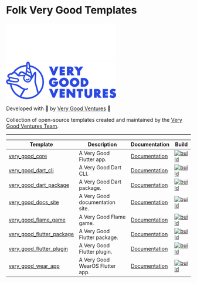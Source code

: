 # Folk Very Good Templates

[![Very Good Ventures][logo_white]][very_good_ventures_link_dark]
[![Very Good Ventures][logo_black]][very_good_ventures_link_light]

Developed with 💙 by [Very Good Ventures][very_good_ventures_link] 🦄

Collection of open-source templates created and maintained by the [Very Good Ventures Team][very_good_ventures_link].

---

| Template                                                         | Description                     | Documentation                                        | Build                                                                                         |
| ---------------------------------------------------------------- | ------------------------------- | ---------------------------------------------------- | --------------------------------------------------------------------------------------------- |
| [very_good_core][very_good_core_code_link]                       | A Very Good Flutter app.        | [Documentation][very_good_core_docs_link]            | [![build][very_good_core_workflow_badge]][very_good_core_workflow_link]                       |
| [very_good_dart_cli][very_good_dart_cli_code_link]               | A Very Good Dart CLI.           | [Documentation][very_good_dart_cli_docs_link]        | [![build][very_good_dart_cli_workflow_badge]][very_good_dart_cli_workflow_link]               |
| [very_good_dart_package][very_good_dart_package_code_link]       | A Very Good Dart package.       | [Documentation][very_good_dart_package_docs_link]    | [![build][very_good_dart_package_workflow_badge]][very_good_dart_package_workflow_link]       |
| [very_good_docs_site][very_good_docs_site_code_link]             | A Very Good documentation site. | [Documentation][very_good_docs_site_docs_link]       | [![build][very_good_docs_site_workflow_badge]][very_good_docs_site_workflow_link]             |
| [very_good_flame_game][very_good_flame_game_code_link]           | A Very Good Flame game.         | [Documentation][very_good_flame_game_docs_link]      | [![build][very_good_flame_game_workflow_badge]][very_good_flame_game_workflow_link]           |
| [very_good_flutter_package][very_good_flutter_package_code_link] | A Very Good Flutter package.    | [Documentation][very_good_flutter_package_docs_link] | [![build][very_good_flutter_package_workflow_badge]][very_good_flutter_package_workflow_link] |
| [very_good_flutter_plugin][very_good_flutter_plugin_code_link]   | A Very Good Flutter plugin.     | [Documentation][very_good_flutter_plugin_docs_link]  | [![build][very_good_flutter_package_workflow_badge]][very_good_flutter_plugin_workflow_link]  |
| [very_good_wear_app][very_good_wear_app_code_link]               | A Very Good WearOS Flutter app. | [Documentation][very_good_wear_app_docs_link]        | [![build][very_good_wear_app_workflow_badge]][very_good_wear_app_workflow_link]               |

<!-- Very Good Ventures -->

[logo_black]: https://raw.githubusercontent.com/VGVentures/very_good_brand/main/styles/README/vgv_logo_black.png#gh-light-mode-only
[logo_white]: https://raw.githubusercontent.com/VGVentures/very_good_brand/main/styles/README/vgv_logo_white.png#gh-dark-mode-only
[very_good_ventures_link]: https://verygood.ventures
[very_good_ventures_link_dark]: https://verygood.ventures#gh-dark-mode-only
[very_good_ventures_link_light]: https://verygood.ventures#gh-light-mode-only

<!-- License -->

[license_badge]: https://img.shields.io/badge/license-MIT-blue.svg
[license_link]: https://opensource.org/licenses/MIT

<!-- Very Good Core -->

[very_good_core_workflow_badge]: https://github.com/VeryGoodOpenSource/very_good_templates/actions/workflows/very_good_core.yaml/badge.svg?branch=main
[very_good_core_workflow_link]: https://github.com/VeryGoodOpenSource/very_good_templates/actions/workflows/very_good_core.yaml?query=branch%3Amain
[very_good_core_code_link]: https://github.com/VeryGoodOpenSource/very_good_templates/tree/main/very_good_core
[very_good_core_docs_link]: https://cli.vgv.dev/docs/templates/core

<!-- Very Dart CLI -->

[very_good_dart_cli_workflow_badge]: https://github.com/VeryGoodOpenSource/very_good_templates/actions/workflows/very_good_dart_cli.yaml/badge.svg?branch=main
[very_good_dart_cli_workflow_link]: https://github.com/VeryGoodOpenSource/very_good_templates/actions/workflows/very_good_dart_cli.yaml?query=branch%3Amain
[very_good_dart_cli_code_link]: https://github.com/VeryGoodOpenSource/very_good_templates/tree/main/very_good_dart_cli
[very_good_dart_cli_docs_link]: https://cli.vgv.dev/docs/templates/dart_cli

<!-- Very Good Dart Package -->

[very_good_dart_package_workflow_badge]: https://github.com/VeryGoodOpenSource/very_good_templates/actions/workflows/very_good_dart_package.yaml/badge.svg?branch=main
[very_good_dart_package_workflow_link]: https://github.com/VeryGoodOpenSource/very_good_templates/actions/workflows/very_good_dart_package.yaml?query=branch%3Amain
[very_good_dart_package_code_link]: https://github.com/VeryGoodOpenSource/very_good_templates/tree/main/very_good_dart_package
[very_good_dart_package_docs_link]: https://cli.vgv.dev/docs/templates/dart_pkg

<!-- Very Good Docs Site -->

[very_good_docs_site_workflow_badge]: https://github.com/VeryGoodOpenSource/very_good_templates/actions/workflows/very_good_docs_site.yaml/badge.svg?branch=main
[very_good_docs_site_workflow_link]: https://github.com/VeryGoodOpenSource/very_good_templates/actions/workflows/very_good_docs_site.yaml?query=branch%3Amain
[very_good_docs_site_code_link]: https://github.com/VeryGoodOpenSource/very_good_templates/tree/main/very_good_docs_site
[very_good_docs_site_docs_link]: https://cli.vgv.dev/docs/templates/docs_site

<!-- Very Good Flame Game -->

[very_good_flame_game_workflow_badge]: https://github.com/VeryGoodOpenSource/very_good_templates/actions/workflows/very_good_flame_game.yaml/badge.svg?branch=main
[very_good_flame_game_workflow_link]: https://github.com/VeryGoodOpenSource/very_good_templates/actions/workflows/very_good_flame_game.yaml?query=branch%3Amain
[very_good_flame_game_code_link]: https://github.com/VeryGoodOpenSource/very_good_templates/tree/main/very_good_flame_game
[very_good_flame_game_docs_link]: https://cli.vgv.dev/docs/templates/flame_game

<!-- Very Good Flutter Package -->

[very_good_flutter_package_workflow_badge]: https://github.com/VeryGoodOpenSource/very_good_templates/actions/workflows/very_good_flutter_package.yaml/badge.svg?branch=main
[very_good_flutter_package_workflow_link]: https://github.com/VeryGoodOpenSource/very_good_templates/actions/workflows/very_good_flutter_package.yaml?query=branch%3Amain
[very_good_flutter_package_code_link]: https://github.com/VeryGoodOpenSource/very_good_templates/tree/main/very_good_flutter_package
[very_good_flutter_package_docs_link]: https://cli.vgv.dev/docs/templates/flutter_pkg

<!-- Very Good Flutter Plugin -->

[very_good_flutter_plugin_workflow_badge]: https://github.com/VeryGoodOpenSource/very_good_templates/actions/workflows/very_good_flutter_plugin.yaml/badge.svg?branch=main
[very_good_flutter_plugin_workflow_link]: https://github.com/VeryGoodOpenSource/very_good_templates/actions/workflows/very_good_flutter_plugin.yaml?query=branch%3Amain
[very_good_flutter_plugin_code_link]: https://github.com/VeryGoodOpenSource/very_good_templates/tree/main/very_good_flutter_plugin
[very_good_flutter_plugin_docs_link]: https://cli.vgv.dev/docs/templates/federated_plugin

<!-- Very Good Wear App -->

[very_good_wear_app_workflow_badge]: https://github.com/VeryGoodOpenSource/very_good_templates/actions/workflows/very_good_wear_app.yaml/badge.svg?branch=main
[very_good_wear_app_workflow_link]: https://github.com/VeryGoodOpenSource/very_good_templates/actions/workflows/very_good_wear_app.yaml?query=branch%3Amain
[very_good_wear_app_code_link]: https://github.com/VeryGoodOpenSource/very_good_templates/tree/main/very_good_wear_app
[very_good_wear_app_docs_link]: https://cli.vgv.dev/docs/templates/wear

